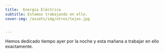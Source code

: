 ```yaml
---
title:  Energía Eléctrica
subtitle: Estamos trabajando en ello.
cover-img: /assets/img/otros/tejas.jpg


---
```


Hemos dedicado tiempo ayer por la noche y esta mañana a trabajar en ello exactamente.





